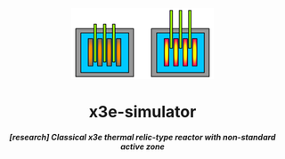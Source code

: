 <!-- Logo -->
<p align="center">
  <a href="#">
    <img height="128" width="256" src="https://raw.githubusercontent.com/0xF6/x3e-simulator/master/images/icon.png">
  </a>
</p>

<!-- Name -->
<h1 align="center">
  x3e-simulator
</h1>
<h5 align="center">
  [research] Classical x3e thermal relic-type reactor with non-standard active zone
</h5>

